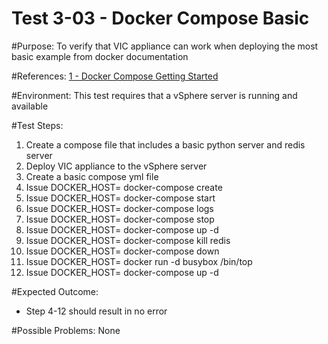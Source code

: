 Test 3-03 - Docker Compose Basic
=======

#Purpose:
To verify that VIC appliance can work when deploying the most basic example from docker documentation

#References:
[1 - Docker Compose Getting Started](https://docs.docker.com/compose/gettingstarted/)

#Environment:
This test requires that a vSphere server is running and available

#Test Steps:
1. Create a compose file that includes a basic python server and redis server
2. Deploy VIC appliance to the vSphere server
3. Create a basic compose yml file
4. Issue DOCKER_HOST=<VCH IP> docker-compose create
5. Issue DOCKER_HOST=<VCH IP> docker-compose start
6. Issue DOCKER_HOST=<VCH IP> docker-compose logs
7. Issue DOCKER_HOST=<VCH IP> docker-compose stop
8. Issue DOCKER_HOST=<VCH IP> docker-compose up -d
9. Issue DOCKER_HOST=<VCH IP> docker-compose kill redis
10. Issue DOCKER_HOST=<VCH IP> docker-compose down
11. Issue DOCKER_HOST=<VCH IP> docker run -d busybox /bin/top
12. Issue DOCKER_HOST=<VCH IP> docker-compose up -d

#Expected Outcome:
* Step 4-12 should result in no error

#Possible Problems:
None